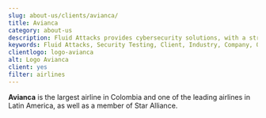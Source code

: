 ```yaml
---
slug: about-us/clients/avianca/
title: Avianca
category: about-us
description: Fluid Attacks provides cybersecurity solutions, with a strong focus on Continuous Hacking, for clients in multiple industries highlighted in this section.
keywords: Fluid Attacks, Security Testing, Client, Industry, Company, Organization, Pentesting, Ethical Hacking
clientlogo: logo-avianca
alt: Logo Avianca
client: yes
filter: airlines
---
```


**Avianca** is the largest airline in Colombia and one of the leading
airlines in Latin America, as well as a member of Star Alliance.
